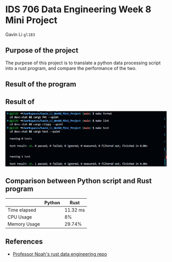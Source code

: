 

# IDS 706 Data Engineering Week 8 Mini Project

Gavin Li `gl183`

## Purpose of the project

The purpose of this project is to translate a python data processing script into a rust program, and compare the performance of the two.

## Result of the program


## Result of 

![make_rslt](./resources/make_rslts.png)

## Comparison between Python script and Rust program

|| Python | Rust |
|---| --- | --- |
| Time elapsed | | 11.32 ms |
|CPU Usage | | 8% |
| Memory Usage | | 29.74% |

## References

* [Professor Noah's rust data engineering repo](https://github.com/nogibjj/rust-data-engineering)
